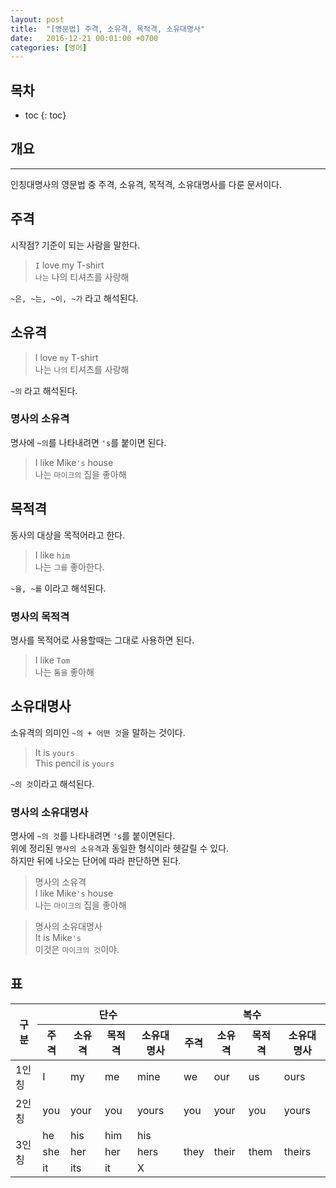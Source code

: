 ```yaml
---
layout: post
title:  "[영문법] 주격, 소유격, 목적격, 소유대명사"
date:   2016-12-21 00:01:00 +0700
categories: [영어] 
---
```

## 목차

* toc
{: toc}

## 개요 
---
인칭대명사의 영문법 중 주격, 소유격, 목적격, 소유대명사를 다룬 문서이다.

## 주격
시작점? 기준이 되는 사람을 말한다.  

> ```I``` love my T-shirt  
```나는``` 나의 티셔츠를 사랑해  


```~은, ~는, ~이, ~가``` 라고 해석된다.

## 소유격

> I love ```my``` T-shirt  
나는 ```나의``` 티셔츠를 사랑해

```~의``` 라고 해석된다.

### 명사의 소유격
명사에 ```~의```를 나타내려면 ```'s```를 붙이면 된다.

> I like Mike```'s``` house  
나는 ```마이크의``` 집을 좋아해

## 목적격
동사의 대상을 목적어라고 한다.

> I like ```him```  
나는 ```그를``` 좋아한다.

```~을, ~를``` 이라고 해석된다.

### 명사의 목적격
명사를 목적어로 사용할때는 그대로 사용하면 된다.

> I like ```Tom```  
나는 ```톰을``` 좋아해

## 소유대명사
소유격의 의미인 ```~의 + 어떤 것```을 말하는 것이다.

> It is ```yours```  
This pencil is ```yours```

```~의 것```이라고 해석된다.

### 명사의 소유대명사
명사에 ```~의 것```를 나타내려면 ```'s```를 붙이면된다.  
위에 정리된 ```명사의 소유격```과 동일한 형식이라 헷갈릴 수 있다.  
하지만 뒤에 나오는 단어에 따라 판단하면 된다.

> 명사의 소유격  
I like Mike```'s``` house   
나는 ```마이크의``` 집을 좋아해

> 명사의 소유대명사  
It is Mike```'s```  
이것은 ```마이크의 것```이야.

## 표

<table>
  <thead>
  <tr>
      <th rowspan="2" >구분</th>
      <th colspan="4" >단수</th>
      <th colspan="4" >복수</th>
    </tr>
    <tr>
      <th>주격</th>
      <th>소유격</th>
      <th>목적격</th>
      <th>소유대명사</th>
      <th>주격</th>
      <th>소유격</th>
      <th>목적격</th>
      <th>소유대명사</th>
    </tr>
  </thead>
  <tbody>
    <tr>
      <td>1인칭</td>
      <td>I</td>
      <td>my</td>
      <td>me</td>
      <td>mine</td>
      <td>we</td>
      <td>our</td>
      <td>us</td>
      <td>ours</td>
    </tr>
    <tr>
      <td>2인칭</td>
      <td>you</td>
      <td>your</td>
      <td>you</td>
      <td>yours</td>
      <td>you</td>
      <td>your</td>
      <td>you</td>
      <td>yours</td>
    </tr>
    <tr>
      <td rowspan="3" >3인칭</td>
      <td>he</td>
      <td>his</td>
      <td>him</td>
      <td>his</td>
      <td rowspan="3" >they</td>
      <td rowspan="3" >their</td>
      <td rowspan="3" >them</td>
      <td rowspan="3" >theirs</td>
    </tr>
    <tr>
      <td>she</td>
      <td>her</td>
      <td>her</td>
      <td>hers</td>
    </tr>
    <tr>
      <td>it</td>
      <td>its</td>
      <td>it</td>
      <td>X</td>
    </tr>
  </tbody>
</table>